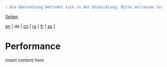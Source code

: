 ```diff
! Die Übersetzung befindet sich in der Entwicklung. Bitte verlassen Sie sich auf die englische Originalversion.
```

[Seiten](https://github.com/syncloud/docs/blob/master/de/index.md#seiten)

[en](https://github.com/syncloud/platform/wiki/Performance) | 
de | 
[cn](https://github.com/syncloud/docs/blob/master/cn/content/Performance.md) | 
[ru](https://github.com/syncloud/docs/blob/master/ru/content/Performance.md) | 
[fr](https://github.com/syncloud/docs/blob/master/fr/content/Performance.md) | 
[es](https://github.com/syncloud/docs/blob/master/es/content/Performance.md) | 

# Performance

*insert content here*

